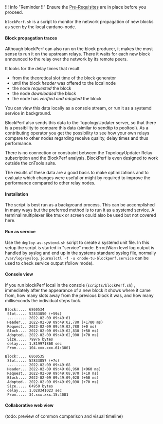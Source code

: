 !!! info "Reminder !!"
    Ensure the [Pre-Requisites](../basics.md#pre-requisites) are in place before you proceed.

`blockPerf.sh` is a script to monitor the network propagation of new blocks as seen by the local cardano-node.  

#### Block propagation traces
Although blockPerf can also run on the block producer, it makes the most sense to run it on the upstream relays. There it waits for each new block announced to the relay over the network by its remote peers. 

It looks for the delay times that result

- from the theoretical slot time of the block generator
- until the block *header* was offered to the local node
- the node *requested* the block 
- the node *downloaded* the block
- the node has *verified and adopted* the block

You can view this data locally as a console stream, or run it as a systemd service in background. 

BlockPerf also sends this data to the TopologyUpdater server, so that there is a possibility to compare this data (similar to sendtip to pooltool). As a contributing operator you get the possibility to see how your own relays compare to other nodes regarding receive quality, delay times and thus performance. 

There is no connection or constraint between the TopologyUpdater Relay subscription and the BlockPerf analysis. BlockPerf is even designed to work outside the cnTools suite. 

The results of these data are a good basis to make optimizations and to evaluate which changes were useful or might by required to improve the performance compared to other relay nodes.

#### Installation
The script is best run as a background process. This can be accomplished in many ways but the preferred method is to run it as a systemd service. A terminal multiplexer like tmux or screen could also be used but not covered here.

#### Run as service

Use the `deploy-as-systemd.sh` script to create a systemd unit file.
In this setup the script is started in "service" mode. Error/Warn level log output is handled by syslog and end up in the systems standard syslog file, normally `/var/log/syslog`. `journalctl -f -u cnode-tu-blockperf.service` can be used to check service output (follow mode). 

#### Console view
If you run blockPerf local in the console (`scripts/blockPerf.sh`) , immediately after the appearance of a new block it shows where it came from, how many slots away from the previous block it was, and how many milliseconds the individual steps took.

```
Block:.... 6860534
 Slot..... 52833850 (+59s)
 ......... 2022-02-09 09:49:01
 Header... 2022-02-09 09:49:02,780 (+1780 ms)
 Request.. 2022-02-09 09:49:02,780 (+0 ms)
 Block.... 2022-02-09 09:49:02,830 (+50 ms)
 Adopted.. 2022-02-09 09:49:02,900 (+70 ms)
 Size..... 79976 bytes
 delay.... 1.819971868 sec
 From..... 104.xxx.xxx.61:3001

Block:.... 6860535
 Slot..... 52833857 (+7s)
 ......... 2022-02-09 09:49:08
 Header... 2022-02-09 09:49:08,960 (+960 ms)
 Request.. 2022-02-09 09:49:08,970 (+10 ms)
 Block.... 2022-02-09 09:49:09,020 (+50 ms)
 Adopted.. 2022-02-09 09:49:09,090 (+70 ms)
 Size..... 64950 bytes
 delay.... 1.028341023 sec
 From..... 34.xxx.xxx.15:4001

```



#### Collaborative web view

(todo: preview of common comparison and visual timeline)
